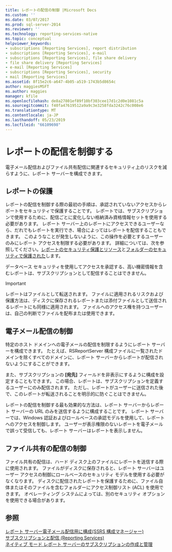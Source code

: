 ```yaml
---
title: レポートの配信の制御 |Microsoft Docs
ms.custom: ''
ms.date: 03/07/2017
ms.prod: sql-server-2014
ms.reviewer: ''
ms.technology: reporting-services-native
ms.topic: conceptual
helpviewer_keywords:
- subscriptions [Reporting Services], report distribution
- subscriptions [Reporting Services], e-mail
- subscriptions [Reporting Services], file share delivery
- file share delivery [Reporting Services]
- e-mail [Reporting Services]
- subscriptions [Reporting Services], security
- mail [Reporting Services]
ms.assetid: 8f15e2c6-a647-4b05-a519-1743b5d8654c
author: maggiesMSFT
ms.author: maggies
manager: kfile
ms.openlocfilehash: de8a27801ef89f10bf303cee17d1c2d0e1081c5a
ms.sourcegitcommit: f40fa47619512a9a9c3e3258fda3242c76c008e6
ms.translationtype: MT
ms.contentlocale: ja-JP
ms.lasthandoff: 05/23/2019
ms.locfileid: "66109698"
---
```

# <a name="control-report-distribution"></a>レポートの配信を制御する
  電子メール配信およびファイル共有配信に関連するセキュリティ上のリスクを減らすように、レポート サーバーを構成できます。  
  
## <a name="securing-reports"></a>レポートの保護  
 レポートの配信を制御する際の最初の手順は、承認されていないアクセスからレポートをセキュリティで保護することです。 レポートでは、サブスクリプションで使用するために、配信ごとに変化しない格納済み資格情報セットを使用する必要があります。 レポート サーバー上のレポートにアクセスできるユーザーなら、だれでもレポートを実行でき、場合によってはレポートを配信することもできます。 このようなことが発生しないように、この操作を必要とするユーザーのみにレポート アクセスを制限する必要があります。 詳細については、次を参照してください。[レポートのセキュリティ保護とリソース](security/secure-reports-and-resources.md)と[フォルダーのセキュリティで保護された](security/secure-folders.md)します。  
  
 データベース セキュリティを使用してアクセスを承認する、高い機密情報を含むレポートは、サブスクリプションとして配信することはできません。  
  
> [!IMPORTANT]  
>  レポートはファイルとして転送されます。 ファイルに適用されるリスクおよび保護方法は、ディスクに保存されるレポートまたは添付ファイルとして送信されるレポートにも同様に適用されます。 ファイルへのアクセス権を持つユーザーは、自己の判断でファイルを配布または使用できます。  
  
## <a name="controlling-e-mail-delivery"></a>電子メール配信の制御  
 特定のホスト ドメインへの電子メールの配信を制限するようにレポート サーバーを構成できます。 たとえば、RSReportServer 構成ファイルに一覧されたドメインを除くすべてのドメインに、レポート サーバーからレポートが配信されないようにすることができます。  
  
 また、サブスクリプションの **[宛先]** フィールドを非表示にするように構成を設定することもできます。 この場合、レポートは、サブスクリプションを定義するユーザーにのみ配信されます。 ただし、レポートがユーザーに送信された後で、このレポートが転送されることを明示的に防ぐことはできません。  
  
 レポートの配信を制御する最も効果的な方法は、レポート サーバーからレポート サーバーの URL のみを送信するように構成することです。 レポート サーバーでは、Windows 認証およびロールベースの承認モデルを使用して、レポートへのアクセスを制御します。 ユーザーが表示権限のないレポートを電子メールで誤って受信しても、レポート サーバーはレポートを表示しません。  
  
## <a name="controlling-file-share-delivery"></a>ファイル共有の配信の制御  
 ファイル共有の配信は、ハード ディスク上のファイルにレポートを送信する際に使用されます。 ファイルがディスクに保存されると、レポート サーバーはユーザー アクセスの制御にロールベースのセキュリティ モデルを使用する必要がなくなります。 ディスクに配信されたレポートを保護するために、ファイル自体またはそのファイルを含むフォルダーにアクセス制御リスト (ACL) を使用できます。 オペレーティング システムによっては、別のセキュリティ オプションを使用できる場合があります。  
  
## <a name="see-also"></a>参照  
 [レポート サーバー電子メール配信用に構成&#40;SSRS 構成マネージャー&#41;](../../2014/sql-server/install/configure-a-report-server-for-e-mail-delivery-ssrs-configuration-manager.md)   
 [サブスクリプションと配信 &#40;Reporting Services&#41;](subscriptions/subscriptions-and-delivery-reporting-services.md)   
 [ネイティブ モード レポート サーバーのサブスクリプションの作成と管理](../../2014/reporting-services/create-manage-subscriptions-native-mode-report-servers.md)  
  
  
